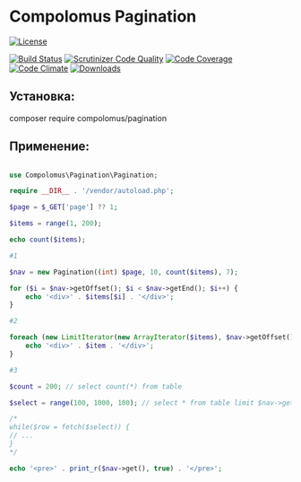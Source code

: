 # Compolomus Pagination

[![License](https://poser.pugx.org/compolomus/Pagination/license)](https://packagist.org/packages/compolomus/Pagination)

[![Build Status](https://scrutinizer-ci.com/g/Compolomus/Pagination/badges/build.png?b=master)](https://scrutinizer-ci.com/g/Compolomus/Pagination/build-status/master)
[![Scrutinizer Code Quality](https://scrutinizer-ci.com/g/Compolomus/Pagination/badges/quality-score.png?b=master)](https://scrutinizer-ci.com/g/Compolomus/Pagination/?branch=master)
[![Code Coverage](https://scrutinizer-ci.com/g/Compolomus/Pagination/badges/coverage.png?b=master)](https://scrutinizer-ci.com/g/Compolomus/Pagination/?branch=master)
[![Code Climate](https://codeclimate.com/github/Compolomus/Pagination/badges/gpa.svg)](https://codeclimate.com/github/Compolomus/Pagination)
[![Downloads](https://poser.pugx.org/compolomus/Pagination/downloads)](https://packagist.org/packages/compolomus/Pagination)

## Установка:

composer require compolomus/pagination

## Применение:

```php

use Compolomus\Pagination\Pagination;

require __DIR__ . '/vendor/autoload.php';

$page = $_GET['page'] ?? 1;

$items = range(1, 200);

echo count($items);

#1

$nav = new Pagination((int) $page, 10, count($items), 7);

for ($i = $nav->getOffset(); $i < $nav->getEnd(); $i++) {
    echo '<div>' . $items[$i] . '</div>';
}

#2

foreach (new LimitIterator(new ArrayIterator($items), $nav->getOffset(), $nav->getLimit()) as $item) {
    echo '<div>' . $item . '</div>';
}

#3

$count = 200; // select count(*) from table

$select = range(100, 1000, 100); // select * from table limit $nav->getLimit() offset $nav->getOffset()

/*
while($row = fetch($select)) {
// ...
}
*/

echo '<pre>' . print_r($nav->get(), true) . '</pre>';

```
